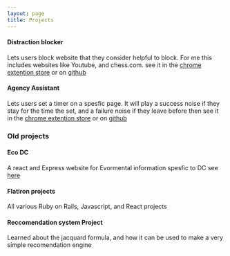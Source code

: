```yaml
---
layout: page
title: Projects
---
```


#### Distraction blocker 
Lets users block website that they consider helpful to block. For me this includes websites like Youtube, and chess.com.  see it in the [chrome extention store](https://chromewebstore.google.com/detail/distraction-blocker/gigiekecpijokpijbabheahcnpfchhga?hl=en&authuser=0) or on [github](https://github.com/milobravman/Focus-timer/tree/main/Publishing/Chrome-distraction-blocker)


#### Agency Assistant
Lets users set a timer on a spesfic page. It will play a success noise if they stay for the time the set, and a failure noise if they leave before then see it in the [chrome extention store](https://chromewebstore.google.com/detail/agency-assistant/pbcoffnbffloddpmembnpojpngdpgcbo?hl=en&authuser=0) or on [github](https://github.com/milobravman/Focus-timer/tree/main/Old/agencyAssistant1.2)


### Old projects

#### Eco DC

A react and Express website for Evormental information spesfic to DC see [here](https://milobravman.github.io/EcoDC/)

#### Flatiron projects 

All various Ruby on Rails, Javascript, and React projects

#### Reccomendation system Project

Learned about the jacquard formula, and how it can be used to make a very simple recomendation engine